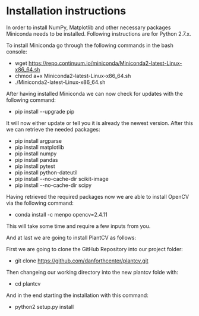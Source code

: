 # Installation instructions
In order to install NumPy, Matplotlib and other necessary packages Miniconda needs to be installed. Following instructions are for Python 2.7.x.

To install Miniconda go through the following commands in the bash console:
- wget https://repo.continuum.io/miniconda/Miniconda2-latest-Linux-x86_64.sh
- chmod a+x Miniconda2-latest-Linux-x86_64.sh
- ./Miniconda2-latest-Linux-x86_64.sh

After having installed Miniconda we can now check for updates with the following command:
- pip install --upgrade pip

It will now either update or tell you it is already the newest version.
After this we can retrieve the needed packages:
- pip install argparse
- pip install matplotlib
- pip install numpy   
- pip install pandas
- pip install pytest
- pip install python-dateutil
- pip install --no-cache-dir scikit-image
- pip install --no-cache-dir scipy

Having retrieved the required packages now we are able to install OpenCV via the following command:
- conda install -c menpo opencv=2.4.11

This will take some time and require a few inputs from you.

And at last we are going to install PlantCV as follows:

First we are going to clone the GitHub Repository into our project folder:
- git clone https://github.com/danforthcenter/plantcv.git

Then changeing our working directory into the new plantcv folde with:
- cd plantcv

And in the end starting the installation with this command:
- python2 setup.py install
